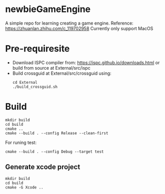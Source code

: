 # newbieGameEngine
A simple repo for learning creating a game engine. Reference: https://zhuanlan.zhihu.com/c_119702958
Currently only support MacOS

# Pre-requiresite
- Download ISPC compiler from: https://ispc.github.io/downloads.html
  or build from source at External/src/ispc
- Build crossguid at External/src/crossguid using:
    ```shell
    cd External
    ./build_crossguid.sh
    ```


# Build
```shell
mkdir build
cd build
cmake ..
cmake --build . --config Release --clean-first
```

For runing test:
```shell
cmake --build . --config Debug --target test
```

## Generate xcode project
```shell
mkdir build
cd build
cmake -G Xcode ..
```